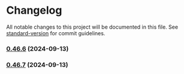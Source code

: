 # Changelog

All notable changes to this project will be documented in this file. See [standard-version](https://github.com/conventional-changelog/standard-version) for commit guidelines.

### [0.46.6](https://github.com/USERNAME/REPOSITORY_NAME/compare/v0.46.7...v0.46.6) (2024-09-13)

### [0.46.7](https://github.com/USERNAME/REPOSITORY_NAME/compare/v0.46.6...v0.46.7) (2024-09-13)
